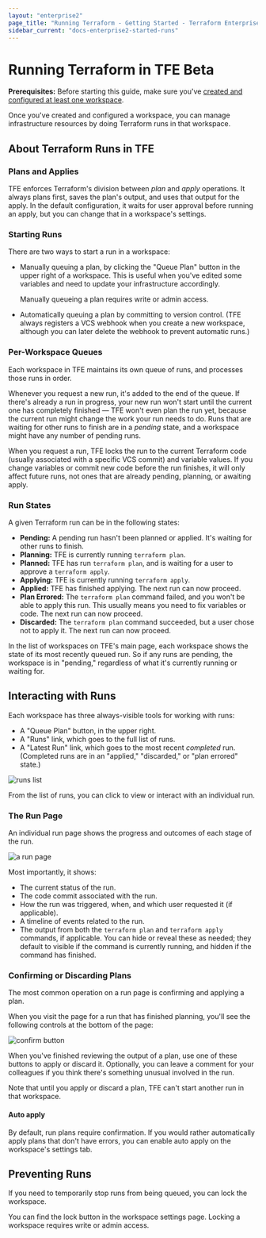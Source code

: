 ```yaml
---
layout: "enterprise2"
page_title: "Running Terraform - Getting Started - Terraform Enterprise Beta"
sidebar_current: "docs-enterprise2-started-runs"
---
```


# Running Terraform in TFE Beta

**Prerequisites:** Before starting this guide, make sure you've [created and configured at least one workspace](./workspaces.html).

Once you've created and configured a workspace, you can manage infrastructure resources by doing Terraform runs in that workspace.


## About Terraform Runs in TFE

### Plans and Applies

TFE enforces Terraform's division between _plan_ and _apply_ operations. It always plans first, saves the plan's output, and uses that output for the apply. In the default configuration, it waits for user approval before running an apply, but you can change that in a workspace's settings.

### Starting Runs

There are two ways to start a run in a workspace:

- Manually queuing a plan, by clicking the "Queue Plan" button in the upper right of a workspace. This is useful when you've edited some variables and need to update your infrastructure accordingly.

    Manually queueing a plan requires write or admin access.
- Automatically queuing a plan by committing to version control. (TFE always registers a VCS webhook when you create a new workspace, although you can later delete the webhook to prevent automatic runs.)

### Per-Workspace Queues

Each workspace in TFE maintains its own queue of runs, and processes those runs in order.

Whenever you request a new run, it's added to the end of the queue. If there's already a run in progress, your new run won't start until the current one has completely finished — TFE won't even plan the run yet, because the current run might change the work your run needs to do. Runs that are waiting for other runs to finish are in a _pending_ state, and a workspace might have any number of pending runs.

When you request a run, TFE locks the run to the current Terraform code (usually associated with a specific VCS commit) and variable values. If you change variables or commit new code before the run finishes, it will only affect future runs, not ones that are already pending, planning, or awaiting apply.

### Run States

A given Terraform run can be in the following states:

- **Pending:** A pending run hasn't been planned or applied. It's waiting for other runs to finish.
- **Planning:** TFE is currently running `terraform plan`.
- **Planned:** TFE has run `terraform plan`, and is waiting for a user to approve a `terraform apply`.
- **Applying:** TFE is currently running `terraform apply`.
- **Applied:** TFE has finished applying. The next run can now proceed.
- **Plan Errored:** The `terraform plan` command failed, and you won't be able to apply this run. This usually means you need to fix variables or code. The next run can now proceed.
- **Discarded:** The `terraform plan` command succeeded, but a user chose not to apply it. The next run can now proceed.

In the list of workspaces on TFE's main page, each workspace shows the state of its most recently queued run. So if any runs are pending, the workspace is in "pending," regardless of what it's currently running or waiting for.

## Interacting with Runs

Each workspace has three always-visible tools for working with runs:

- A "Queue Plan" button, in the upper right.
- A "Runs" link, which goes to the full list of runs.
- A "Latest Run" link, which goes to the most recent _completed_ run. (Completed runs are in an "applied," "discarded," or "plan errored" state.)

![runs list](./images/runs-list.png)

From the list of runs, you can click to view or interact with an individual run.

### The Run Page

An individual run page shows the progress and outcomes of each stage of the run.

![a run page](./images/runs-run-page.png)

Most importantly, it shows:

- The current status of the run.
- The code commit associated with the run.
- How the run was triggered, when, and which user requested it (if applicable).
- A timeline of events related to the run.
- The output from both the `terraform plan` and `terraform apply` commands, if applicable. You can hide or reveal these as needed; they default to visible if the command is currently running, and hidden if the command has finished.

### Confirming or Discarding Plans

The most common operation on a run page is confirming and applying a plan.

When you visit the page for a run that has finished planning, you'll see the following controls at the bottom of the page:

![confirm button](./images/runs-confirm.png)

When you've finished reviewing the output of a plan, use one of these buttons to apply or discard it. Optionally, you can leave a comment for your colleagues if you think there's something unusual involved in the run.

Note that until you apply or discard a plan, TFE can't start another run in that workspace.

#### Auto apply

By default, run plans require confirmation. If you would rather automatically apply plans that don't have errors, you can enable auto apply on the workspace's settings tab.

## Preventing Runs

If you need to temporarily stop runs from being queued, you can lock the workspace.

You can find the lock button in the workspace settings page. Locking a workspace requires write or admin access.


